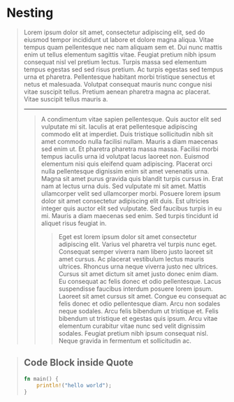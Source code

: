 # Nesting

> Lorem ipsum dolor sit amet, consectetur adipiscing elit, sed do eiusmod tempor incididunt ut labore et dolore magna aliqua. Vitae tempus quam pellentesque nec nam aliquam sem et. Dui nunc mattis enim ut tellus elementum sagittis vitae. Feugiat pretium nibh ipsum consequat nisl vel pretium lectus. Turpis massa sed elementum tempus egestas sed sed risus pretium. Ac turpis egestas sed tempus urna et pharetra. Pellentesque habitant morbi tristique senectus et netus et malesuada. Volutpat consequat mauris nunc congue nisi vitae suscipit tellus. Pretium aenean pharetra magna ac placerat. Vitae suscipit tellus mauris a.
>
> ---
>> A condimentum vitae sapien pellentesque. Quis auctor elit sed vulputate mi sit. Iaculis at erat pellentesque adipiscing commodo elit at imperdiet. Duis tristique sollicitudin nibh sit amet commodo nulla facilisi nullam. Mauris a diam maecenas sed enim ut. Et pharetra pharetra massa massa. Facilisi morbi tempus iaculis urna id volutpat lacus laoreet non. Euismod elementum nisi quis eleifend quam adipiscing. Placerat orci nulla pellentesque dignissim enim sit amet venenatis urna. Magna sit amet purus gravida quis blandit turpis cursus in. Erat nam at lectus urna duis. Sed vulputate mi sit amet. Mattis ullamcorper velit sed ullamcorper morbi. Posuere lorem ipsum dolor sit amet consectetur adipiscing elit duis. Est ultricies integer quis auctor elit sed vulputate. Sed faucibus turpis in eu mi. Mauris a diam maecenas sed enim. Sed turpis tincidunt id aliquet risus feugiat in.
>>
>>> Eget est lorem ipsum dolor sit amet consectetur adipiscing elit. Varius vel pharetra vel turpis nunc eget. Consequat semper viverra nam libero justo laoreet sit amet cursus. Ac placerat vestibulum lectus mauris ultrices. Rhoncus urna neque viverra justo nec ultrices. Cursus sit amet dictum sit amet justo donec enim diam. Eu consequat ac felis donec et odio pellentesque. Lacus suspendisse faucibus interdum posuere lorem ipsum. Laoreet sit amet cursus sit amet. Congue eu consequat ac felis donec et odio pellentesque diam. Arcu non sodales neque sodales. Arcu felis bibendum ut tristique et. Felis bibendum ut tristique et egestas quis ipsum. Arcu vitae elementum curabitur vitae nunc sed velit dignissim sodales. Feugiat pretium nibh ipsum consequat nisl. Neque gravida in fermentum et sollicitudin ac.

> ## Code Block inside Quote
> ```rust
> fn main() {
>     println!("hello world");
> }
> ```
